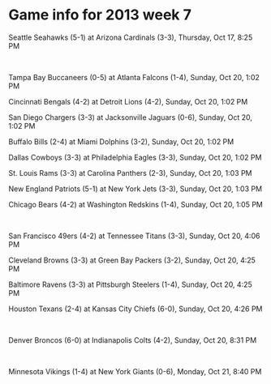 # Game info for 2013 week 7

Seattle Seahawks (5-1) at Arizona Cardinals (3-3), Thursday, Oct 17, 8:25 PM


<br/>

Tampa Bay Buccaneers (0-5) at Atlanta Falcons (1-4), Sunday, Oct 20, 1:02 PM

Cincinnati Bengals (4-2) at Detroit Lions (4-2), Sunday, Oct 20, 1:02 PM

San Diego Chargers (3-3) at Jacksonville Jaguars (0-6), Sunday, Oct 20, 1:02 PM

Buffalo Bills (2-4) at Miami Dolphins (3-2), Sunday, Oct 20, 1:02 PM

Dallas Cowboys (3-3) at Philadelphia Eagles (3-3), Sunday, Oct 20, 1:02 PM

St. Louis Rams (3-3) at Carolina Panthers (2-3), Sunday, Oct 20, 1:03 PM

New England Patriots (5-1) at New York Jets (3-3), Sunday, Oct 20, 1:03 PM

Chicago Bears (4-2) at Washington Redskins (1-4), Sunday, Oct 20, 1:05 PM


<br/>

San Francisco 49ers (4-2) at Tennessee Titans (3-3), Sunday, Oct 20, 4:06 PM

Cleveland Browns (3-3) at Green Bay Packers (3-2), Sunday, Oct 20, 4:25 PM

Baltimore Ravens (3-3) at Pittsburgh Steelers (1-4), Sunday, Oct 20, 4:25 PM

Houston Texans (2-4) at Kansas City Chiefs (6-0), Sunday, Oct 20, 4:26 PM


<br/>

Denver Broncos (6-0) at Indianapolis Colts (4-2), Sunday, Oct 20, 8:31 PM


<br/>

Minnesota Vikings (1-4) at New York Giants (0-6), Monday, Oct 21, 8:40 PM

